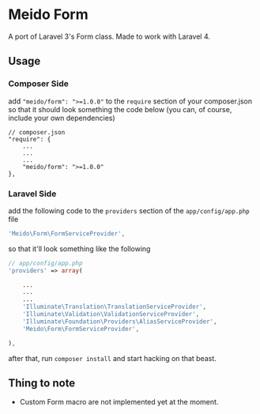 # Meido Form

A port of Laravel 3's Form class. Made to work with Laravel 4.

## Usage

### Composer Side

add `"meido/form": ">=1.0.0"` to the `require` section of your composer.json so that it should look something the code below (you can, of course, include your own dependencies)

```composer
// composer.json
"require": {
	...
	...
	...
	"meido/form": ">=1.0.0"
},
```

### Laravel Side

add the following code to the `providers` section of the `app/config/app.php` file

```php
'Meido\Form\FormServiceProvider',
```

so that it'll look something like the following

```php
// app/config/app.php
'providers' => array(

	...
	...
	...
	'Illuminate\Translation\TranslationServiceProvider',
	'Illuminate\Validation\ValidationServiceProvider',
	'Illuminate\Foundation\Providers\AliasServiceProvider',
	'Meido\Form\FormServiceProvider',

),
```

after that, run `composer install` and start hacking on that beast.

## Thing to note

- Custom Form macro are not implemented yet at the moment.